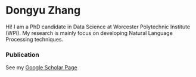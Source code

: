 # Dongyu Zhang

Hi! I am a PhD candidate in Data Science at Worcester Polytechnic Institute (WPI). My research is mainly focus on developing Natural Language Processing techniques. 

### Publication

See my [Google Scholar Page](https://scholar.google.com/citations?user=jBvRff0AAAAJ)
